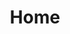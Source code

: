 ---
layout: article
title: Home
mode: immersive
show_title: false
show_edit_on_github: false
show_date: false
show_tags: false
comment: false
lightbox: false
header:
  theme: light
  background: 'rgba(32, 48, 40, .2)'
article_header:
  type: cover
  theme: light
  align: center
  image:
    src: https://i.loli.net/2020/01/09/dLjMeDHsXNm1E2T.jpg
show_subscribe: true
license: false
sharing: true
show_author_profile: true
---